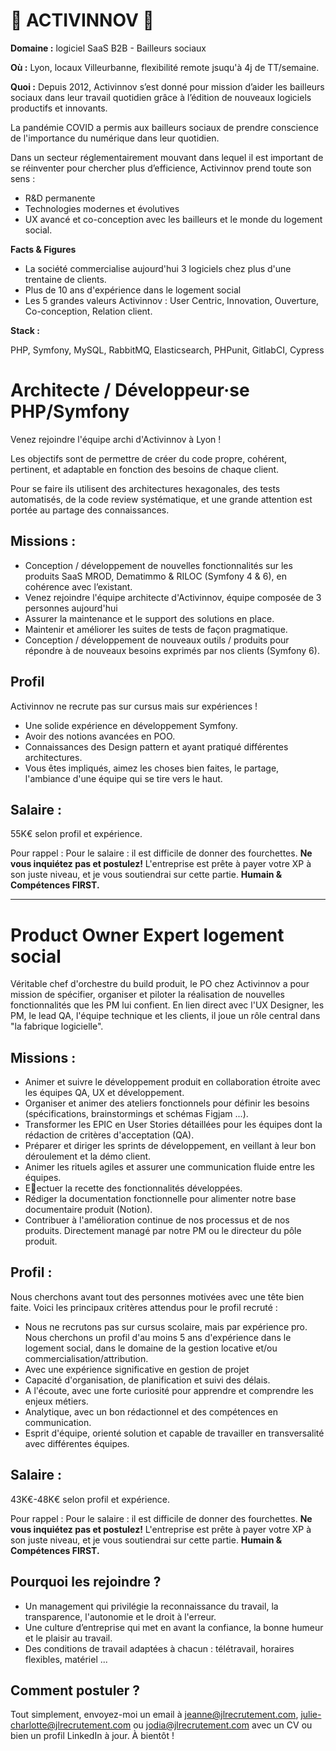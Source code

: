 # 🏢 ACTIVINNOV 🏢

**Domaine :** logiciel SaaS B2B - Bailleurs sociaux 

**Où :** Lyon, locaux Villeurbanne, flexibilité remote jsuqu'à 4j de TT/semaine. 

**Quoi :** 
Depuis 2012, Activinnov s’est donné pour mission d’aider les bailleurs sociaux dans leur travail quotidien grâce à l’édition de nouveaux logiciels productifs et innovants.

La pandémie COVID a permis aux bailleurs sociaux de prendre conscience de l'importance du numérique dans leur quotidien.

Dans un secteur réglementairement mouvant dans lequel il est important de se réinventer pour chercher plus d’efficience, Activinnov prend toute son sens :
* R&D permanente
* Technologies modernes et évolutives
* UX avancé et co-conception avec les bailleurs et le monde du logement social.


**Facts & Figures**

* La société commercialise aujourd'hui 3 logiciels chez plus d'une trentaine de clients.
* Plus de 10 ans d'expérience dans le logement social 
* Les 5 grandes valeurs Activinnov : User Centric, Innovation, Ouverture, Co-conception, Relation client. 


**Stack :** 

PHP, Symfony, MySQL, RabbitMQ, Elasticsearch, PHPunit, GitlabCI, Cypress 


# Architecte / Développeur·se PHP/Symfony 

Venez rejoindre l'équipe archi d'Activinnov à Lyon ! 

Les objectifs sont de permettre de créer du code propre, cohérent, pertinent, et adaptable en fonction des besoins de chaque client. 

Pour se faire ils utilisent des architectures hexagonales, des tests automatisés, de la code review systématique, et une grande attention est portée au partage des connaissances.

## Missions : 

* Conception / développement de nouvelles fonctionnalités sur les produits SaaS MROD, Dematimmo & RILOC (Symfony 4 & 6), en cohérence avec l’existant.
* Venez rejoindre l'équipe architecte d'Activinnov, équipe composée de 3 personnes aujourd'hui
* Assurer la maintenance et le support des solutions en place.
* Maintenir et améliorer les suites de tests de façon pragmatique.
* Conception / développement de nouveaux outils / produits pour répondre à de nouveaux besoins exprimés par nos clients (Symfony 6).

## Profil 

Activinnov ne recrute pas sur cursus mais sur expériences ! 

* Une solide expérience en développement Symfony.
* Avoir des notions avancées en POO.
* Connaissances des Design pattern et ayant pratiqué différentes architectures.
* Vous êtes impliqués, aimez les choses bien faites, le partage, l'ambiance d'une équipe qui se tire vers le haut. 

## Salaire : 

55K€ selon profil et expérience. 

Pour rappel :  Pour le salaire : il est difficile de donner des fourchettes. **Ne vous inquiétez pas et postulez!** L'entreprise est prête à payer votre XP à son juste niveau, et je vous soutiendrai sur cette partie. **Humain & Compétences FIRST.**

-----

# Product Owner Expert logement social

Véritable chef d'orchestre du build produit, le PO chez Activinnov a pour mission de spécifier, organiser et piloter la réalisation de nouvelles fonctionnalités que les PM lui confient. En lien direct avec l'UX Designer, les PM, le lead QA, l'équipe technique et les clients, il joue un rôle central dans "la fabrique logicielle".

## Missions :

- Animer et suivre le développement produit en collaboration étroite avec les équipes QA, UX et développement.
- Organiser et animer des ateliers fonctionnels pour définir les besoins (spécifications, brainstormings et schémas Figjam ...).
- Transformer les EPIC en User Stories détaillées pour les équipes dont la rédaction de critères d'acceptation (QA).
- Préparer et diriger les sprints de développement, en veillant à leur bon déroulement et la démo client.
- Animer les rituels agiles et assurer une communication fluide entre les équipes.
- E􏰀ectuer la recette des fonctionnalités développées.
- Rédiger la documentation fonctionnelle pour alimenter notre base documentaire produit (Notion).
- Contribuer à l'amélioration continue de nos processus et de nos produits. Directement managé par notre PM ou le directeur du pôle produit.

## Profil : 

Nous cherchons avant tout des personnes motivées avec une tête bien faite. Voici les principaux critères attendus pour le profil recruté :

- Nous ne recrutons pas sur cursus scolaire, mais par expérience pro. Nous cherchons un profil d'au moins 5 ans d'expérience dans le logement social, dans le domaine de la gestion locative et/ou commercialisation/attribution.
- Avec une expérience significative en gestion de projet
- Capacité d'organisation, de planification et suivi des délais.
- A l'écoute, avec une forte curiosité pour apprendre et comprendre les enjeux métiers.
- Analytique, avec un bon rédactionnel et des compétences en communication.
- Esprit d'équipe, orienté solution et capable de travailler en transversalité avec différentes équipes.


## Salaire : 
43K€-48K€ selon profil et expérience. 

Pour rappel :  Pour le salaire : il est difficile de donner des fourchettes. **Ne vous inquiétez pas et postulez!** L'entreprise est prête à payer votre XP à son juste niveau, et je vous soutiendrai sur cette partie. **Humain & Compétences FIRST.**

## Pourquoi les rejoindre ?

* Un management qui privilégie la reconnaissance du travail, la transparence, l'autonomie et le droit à l'erreur.
* Une culture d’entreprise qui met en avant la confiance, la bonne humeur et le plaisir au travail.
* Des conditions de travail adaptées à chacun : télétravail, horaires flexibles, matériel ...

## Comment postuler ?

Tout simplement, envoyez-moi un email à jeanne@jlrecrutement.com, julie-charlotte@jlrecrutement.com ou jodia@jlrecrutement.com avec un CV ou bien un profil LinkedIn à jour. À bientôt ! 
